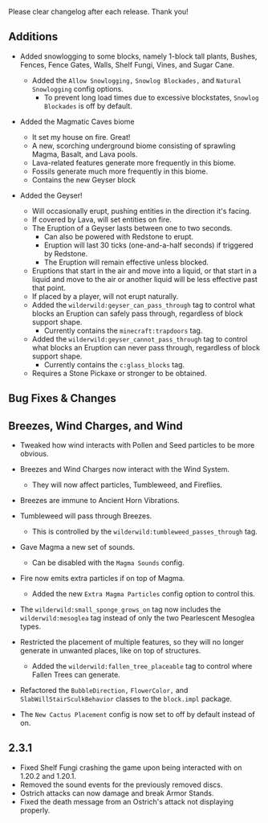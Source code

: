 Please clear changelog after each release.
Thank you!

Additions
-----------------
  - Added snowlogging to some blocks, namely 1-block tall plants, Bushes, Fences, Fence Gates, Walls, Shelf Fungi, Vines, and Sugar Cane.
    - Added the `Allow Snowlogging,` `Snowlog Blockades,` and `Natural Snowlogging` config options.
      - To prevent long load times due to excessive blockstates, `Snowlog Blockades` is off by default.

  - Added the Magmatic Caves biome
    - It set my house on fire. Great!
    - A new, scorching underground biome consisting of sprawling Magma, Basalt, and Lava pools.
    - Lava-related features generate more frequently in this biome.
    - Fossils generate much more frequently in this biome.
    - Contains the new Geyser block

  - Added the Geyser!
    - Will occasionally erupt, pushing entities in the direction it's facing.
     - If covered by Lava, will set entities on fire.
     - The Eruption of a Geyser lasts between one to two seconds.
       - Can also be powered with Redstone to erupt.
       - Eruption will last 30 ticks (one-and-a-half seconds) if triggered by Redstone.
       - The Eruption will remain effective unless blocked.
     - Eruptions that start in the air and move into a liquid, or that start in a liquid and move to the air or another liquid will be less effective past that point.
     - If placed by a player, will not erupt naturally.
     - Added the `wilderwild:geyser_can_pass_through` tag to control what blocks an Eruption can safely pass through, regardless of block support shape.
       - Currently contains the `minecraft:trapdoors` tag.
     - Added the `wilderwild:geyser_cannot_pass_through` tag to control what blocks an Eruption can never pass through, regardless of block support shape.
       - Currently contains the `c:glass_blocks` tag.
    - Requires a Stone Pickaxe or stronger to be obtained.

Bug Fixes & Changes
---

## Breezes, Wind Charges, and Wind
   - Tweaked how wind interacts with Pollen and Seed particles to be more obvious.
   - Breezes and Wind Charges now interact with the Wind System.
     - They will now affect particles, Tumbleweed, and Fireflies.
   - Breezes are immune to Ancient Horn Vibrations.
   - Tumbleweed will pass through Breezes.
     - This is controlled by the `wilderwild:tumbleweed_passes_through` tag.

  - Gave Magma a new set of sounds.
    - Can be disabled with the `Magma Sounds` config.
  - Fire now emits extra particles if on top of Magma.
    - Added the new `Extra Magma Particles` config option to control this.
  - The `wilderwild:small_sponge_grows_on` tag now includes the `wilderwild:mesoglea` tag instead of only the two Pearlescent Mesoglea types.
  - Restricted the placement of multiple features, so they will no longer generate in unwanted places, like on top of structures.
    - Added the `wilderwild:fallen_tree_placeable` tag to control where Fallen Trees can generate.
  - Refactored the `BubbleDirection,` `FlowerColor,` and `SlabWillStairSculkBehavior` classes to the `block.impl` package.
  - The `New Cactus Placement` config is now set to off by default instead of on.

2.3.1
---
  - Fixed Shelf Fungi crashing the game upon being interacted with on 1.20.2 and 1.20.1.
  - Removed the sound events for the previously removed discs.
  - Ostrich attacks can now damage and break Armor Stands.
  - Fixed the death message from an Ostrich's attack not displaying properly.
